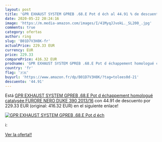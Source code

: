 ```yaml
---
layout: post
title: 'GPR EXHAUST SYSTEM GPREB .68.E Pot d éch al 44.91 % de descuento'
date: 2020-05-22 20:24:16
image: 'https://m.media-amazon.com/images/I/41MyqJJvokL._SL200_.jpg'
comments: true
category: ofertas
author: ring
slug: 'B01D7V3H8K-fr'
actualPrice: 229.33 EUR
currency: EUR
price: 229.33
comparePrice: 416.32 EUR
prodname: 'GPR EXHAUST SYSTEM GPREB .68.E Pot d échappement homologué catalysée FURORE NERO DUKE 390 2013/16'
country: 'fr'
flag: '🇫🇷'
buyurl: 'https://www.amazon.fr/dp/B01D7V3H8K/?tag=tolees0d-21'
descuento: '44.91'
---
```


Está [GPR EXHAUST SYSTEM GPREB .68.E Pot d échappement homologué catalysée FURORE NERO DUKE 390 2013/16](https://www.amazon.fr/dp/B01D7V3H8K/?tag=tolees0d-21) con 44.91 de descuento por 229.33 EUR (original: 416.32 EUR) en el siguiente enlace!

[![GPR EXHAUST SYSTEM GPREB .68.E Pot d éch](https://m.media-amazon.com/images/I/41MyqJJvokL._SL200_.jpg)](https://www.amazon.fr/dp/B01D7V3H8K/?tag=tolees0d-21)

ℹ️:


[Ver la oferta!!](https://www.amazon.fr/dp/B01D7V3H8K/?tag=tolees0d-21)

